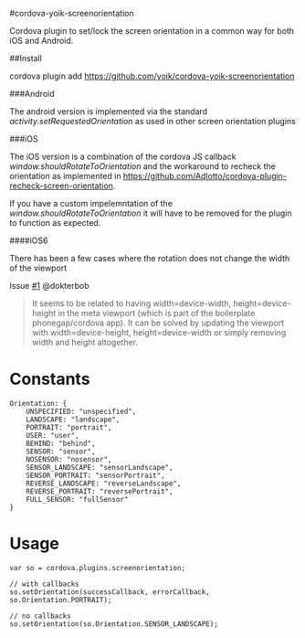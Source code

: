 #cordova-yoik-screenorientation

Cordova plugin to set/lock the screen orientation in a common way for both iOS and Android.

##Install

cordova plugin add https://github.com/yoik/cordova-yoik-screenorientation

###Android

The android version is implemented via the standard _activity.setRequestedOrientation_ as used in other screen orientation plugins

###iOS

The iOS version is a combination of the cordova JS callback _window.shouldRotateToOrientation_ and the workaround to recheck the orientation as implemented in https://github.com/Adlotto/cordova-plugin-recheck-screen-orientation.

If you have a custom impelemntation of the _window.shouldRotateToOrientation_ it will have to be removed for the plugin to function as expected.

####iOS6

There has been a few cases where the rotation does not change the width of the viewport

Issue [#1](https://github.com/yoik/cordova-yoik-screenorientation/issues/1) @dokterbob

>It seems to be related to having width=device-width, height=device-height in the meta viewport (which is part of the boilerplate phonegap/cordova app). It can be solved by updating the viewport with width=device-height, height=device-width or simply removing width and height altogether.

Constants
====
    Orientation: {
        UNSPECIFIED: "unspecified",
        LANDSCAPE: "landscape",
        PORTRAIT: "portrait",
        USER: "user",
        BEHIND: "behind",
        SENSOR: "sensor",
        NOSENSOR: "nosensor",
        SENSOR_LANDSCAPE: "sensorLandscape",
        SENSOR_PORTRAIT: "sensorPortrait",
        REVERSE_LANDSCAPE: "reverseLandscape",
        REVERSE_PORTRAIT: "reversePortrait",
        FULL_SENSOR: "fullSensor"
    }

Usage
====

    var so = cordova.plugins.screenorientation;

    // with callbacks
    so.setOrientation(successCallback, errorCallback, so.Orientation.PORTRAIT);

    // no callbacks
    so.setOrientation(so.Orientation.SENSOR_LANDSCAPE);
